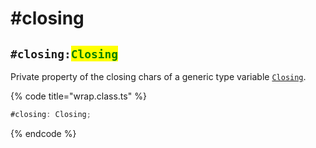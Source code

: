 # #closing

## `#closing:`<mark style="color:green;">`Closing`</mark>

Private property of the closing chars of a generic type variable [`Closing`](../generic-type-variables.md#wrap-closing).

{% code title="wrap.class.ts" %}
```typescript
#closing: Closing;
```
{% endcode %}
